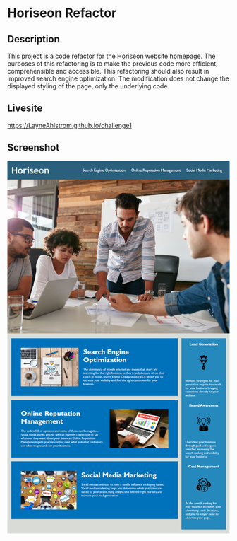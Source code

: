 # Horiseon Refactor
## Description
This project is a code refactor for the Horiseon website homepage. The purposes of this refactoring is to make the previous code more efficient, comprehensible and accessible. This refactoring should also result in improved search engine optimization. The modification does not change the displayed styling of the page, only the underlying code.
## Livesite
https://LayneAhlstrom.github.io/challenge1
## Screenshot
<img src="./screenshot/horiseon_screenshot.png">